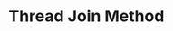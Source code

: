 <!-- TODO: Add content for this topic -->

# Thread Join Method

<!-- Content will be added later -->
